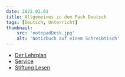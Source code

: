 ```yaml
---
date: 2022.01.01
title: Allgemeines zu dem Fach Deutsch
tags: [Deutsch, Unterricht]
thumbnail: 
    src: 'notepadDesk.jpg'
    alt: 'Notizbuch auf einem Schreibtisch'
---
```


- <a href="https://www.gym8-lehrplan.bayern.de/contentserv/3.1.neu/g8.de/index.php?StoryID=26358">Der Lehrplan</a>
- <a href="/documents/schulaufgaben-d.pdf" target="_blank">Service</a>
- <a href="https://www.stiftunglesen.de"> Stiftung Lesen<a>
